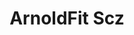 ---
title: "ArnoldFit Scz"
url: /santa-cruz-de-la-sierra/arnoldfit-scz/
shop: suplementos nutricionales
---